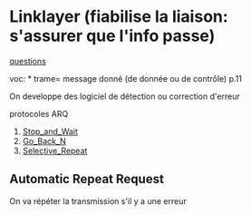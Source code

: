 Linklayer (fiabilise la liaison: s'assurer que l'info passe)
============================================================

[questions](questions)

voc: 
	* trame= message donné (de donnée ou de contrôle) p.11

On developpe des logiciel de détection ou correction d'erreur

protocoles ARQ
1. [Stop_and_Wait](Stop_and_Wait)
2. [Go_Back_N](Go_Back_N)
3. [Selective_Repeat](Selective_Repeat)

## Automatic Repeat Request
On va répéter la transmission s'il y a une erreur
